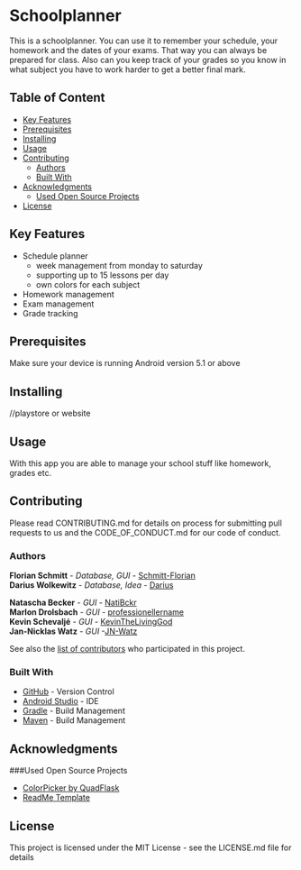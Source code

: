 # Schoolplanner

This is a schoolplanner. You can use it to remember your schedule, your homework and the dates of your exams. That way you can always be prepared for class. Also can you keep track of your grades so you know in what subject you have to work harder to get a better final mark.

## Table of Content
- [Key Features](https://github.com/Schmitt-Florian/SchoolPlanner#key-features)
- [Prerequisites](https://github.com/Schmitt-Florian/SchoolPlanner#prerequisites)
- [Installing](https://github.com/Schmitt-Florian/SchoolPlanner#installing)
- [Usage](https://github.com/Schmitt-Florian/SchoolPlanner#usage)
- [Contributing](https://github.com/Schmitt-Florian/SchoolPlanner#contributing)
    - [Authors](https://github.com/Schmitt-Florian/SchoolPlanner#authors)
    - [Built With](https://github.com/Schmitt-Florian/SchoolPlanner#built-with)
- [Acknowledgments](https://github.com/Schmitt-Florian/SchoolPlanner#acknowledgments)
    - [Used Open Source Projects](https://github.com/Schmitt-Florian/SchoolPlanner#used-open-source-projects)
- [License](https://github.com/Schmitt-Florian/SchoolPlanner#license)

## Key Features

- Schedule planner
    - week management from monday to saturday
    - supporting up to 15 lessons per day
    - own colors for each subject
- Homework management
- Exam management
- Grade tracking

## Prerequisites

Make sure your device is running Android version 5.1 or above

## Installing

//playstore or website

## Usage

With this app you are able to manage your school stuff like homework, grades etc.

## Contributing

Please read CONTRIBUTING.md for details on process for submitting 
pull requests to us and the CODE_OF_CONDUCT.md for our code of conduct.

### Authors
**Florian Schmitt** - *Database, GUI* - [Schmitt-Florian](https://github.com/Schmitt-Florian)  
**Darius Wolkewitz** - *Database, Idea* - [Darius](https://github.com/DWolkewitz)  

**Natascha Becker** - *GUI* - [NatiBckr](https://github.com/NatiBckr)  
**Marlon Drolsbach** - *GUI* - [professionellername](https://github.com/professionellername)  
**Kevin Schevaljé** - *GUI* - [KevinTheLivingGod](https://github.com/KevinTheLivingGod)  
**Jan-Nicklas Watz** - *GUI* -[JN-Watz](https://github.com/JN-Watz)  

See also the [list of contributors](https://github.com/Schmitt-Florian/SchoolPlanner/graphs/contributors) who participated in this project.

### Built With

- [GitHub](https://github.com/) - Version Control
- [Android Studio](https://developer.android.com/studio/index.html) - IDE
- [Gradle](https://gradle.org/) - Build Management
- [Maven](https://maven.apache.org/) - Build Management

## Acknowledgments

###Used Open Source Projects
- [ColorPicker by QuadFlask](https://github.com/QuadFlask/colorpicker)
- [ReadMe Template](https://gist.github.com/PurpleBooth/109311bb0361f32d87a2)

## License

This project is licensed under the MIT License - see the LICENSE.md file for details


